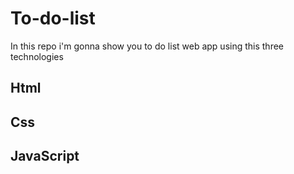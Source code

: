 # To-do-list
In this repo i'm gonna show you to do list web app using this three technologies
## Html
## Css
## JavaScript
